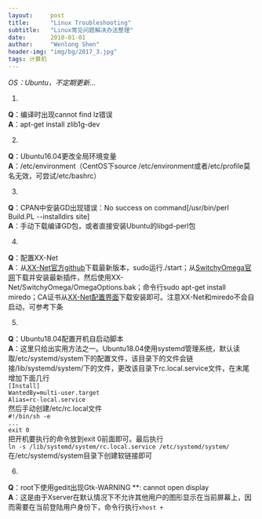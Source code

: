 ```yaml
---
layout:     post
title:      "Linux Troubleshooting"
subtitle:   "Linux常见问题解决办法整理"
date:       2010-01-01
author:     "Wenlong Shen"
header-img: "img/bg/2017_3.jpg"
tags: 计算机
---
```


<script type="text/javascript" src="https://cdn.mathjax.org/mathjax/latest/MathJax.js?config=default"></script>

*OS：Ubuntu，不定期更新...*

1. 
**Q**：编译时出现cannot find lz错误  
**A**：apt-get install zlib1g-dev  

2. 
**Q**：Ubuntu16.04更改全局环境变量  
**A**：/etc/environment（CentOS下source /etc/environment或者/etc/profile莫名无效，可尝试/etc/bashrc）  

3. 
**Q**：CPAN中安装GD出现错误：No success on command[/usr/bin/perl Build.PL --installdirs site]  
**A**：手动下载编译GD包，或者直接安装Ubuntu的libgd-perl包  

4. 
**Q**：配置XX-Net  
**A**：从<a href="https://github.com/XX-net/XX-Net/" target="_blank">XX-Net官方github</a>下载最新版本，sudo运行./start；从<a href="https://www.switchyomega.com/" target="_blank">SwitchyOmega官网</a>下载并安装最新插件，然后使用XX-Net/SwitchyOmega/OmegaOptions.bak；命令行sudo apt-get install miredo；CA证书从<a href="http://127.0.0.1:8085" target="_blank">XX-Net配置界面</a>下载安装即可。注意XX-Net和miredo不会自启动，可参考下条  

5. 
**Q**：Ubuntu18.04配置开机自启动脚本  
**A**：这里只给出实用方法之一。Ubuntu18.04使用systemd管理系统，默认读取/etc/systemd/system下的配置文件，该目录下的文件会链接/lib/systemd/system/下的文件，更改该目录下rc.local.service文件，在末尾增加下面几行  
	`[Install]`  
	`WantedBy=multi-user.target`  
	`Alias=rc-local.service`  
然后手动创建/etc/rc.local文件  
	`#!/bin/sh -e`  
	`...`  
	`exit 0`  
把开机要执行的命令放到exit 0前面即可。最后执行  
`ln -s /lib/systemd/system/rc.local.service /etc/systemd/system/`  
在/etc/systemd/system目录下创建软链接即可  

6. 
**Q**：root下使用gedit出现Gtk-WARNING **: cannot open display  
**A**：这是由于Xserver在默认情况下不允许其他用户的图形显示在当前屏幕上，因而需要在当前登陆用户身份下，命令行执行`xhost +`  

